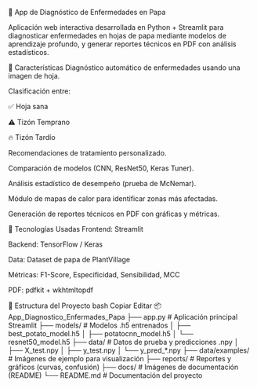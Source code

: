 🥔 App de Diagnóstico de Enfermedades en Papa

Aplicación web interactiva desarrollada en Python + Streamlit para diagnosticar enfermedades en hojas de papa mediante modelos de aprendizaje profundo, y generar reportes técnicos en PDF con análisis estadísticos.

🚀 Características
Diagnóstico automático de enfermedades usando una imagen de hoja.

Clasificación entre:

✅ Hoja sana

⚠️ Tizón Temprano

🔥 Tizón Tardío

Recomendaciones de tratamiento personalizado.

Comparación de modelos (CNN, ResNet50, Keras Tuner).

Análisis estadístico de desempeño (prueba de McNemar).

Módulo de mapas de calor para identificar zonas más afectadas.

Generación de reportes técnicos en PDF con gráficas y métricas.

🧠 Tecnologías Usadas
Frontend: Streamlit

Backend: TensorFlow / Keras

Data: Dataset de papa de PlantVillage

Métricas: F1-Score, Especificidad, Sensibilidad, MCC

PDF: pdfkit + wkhtmltopdf

📁 Estructura del Proyecto
bash
Copiar
Editar
📦 App_Diagnostico_Enfermades_Papa
├── app.py                  # Aplicación principal Streamlit
├── models/                 # Modelos .h5 entrenados
│   ├── best_potato_model.h5
│   ├── potatocnn_model.h5
│   └── resnet50_model.h5
├── data/                   # Datos de prueba y predicciones .npy
│   ├── X_test.npy
│   ├── y_test.npy
│   └── y_pred_*.npy
├── data/examples/          # Imágenes de ejemplo para visualización
├── reports/                # Reportes y gráficos (curvas, confusión)
├── docs/                   # Imágenes de documentación (README)
└── README.md               # Documentación del proyecto

